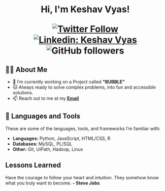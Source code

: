 <h1 align="center">Hi, I'm Keshav Vyas!

[![Twitter Follow](https://img.shields.io/badge/follow-%40yohokeshav-1DA1F2?logo=twitter&style=social)](https://twitter.com/yohokeshav)
[![Linkedin: Keshav Vyas](https://img.shields.io/badge/-Keshav-blue?style=flat-square&logo=Linkedin&logoColor=white&link=https://www.linkedin.com/in/keshavyas/)](https://www.linkedin.com/in/keshavyas/)
![GitHub followers](https://img.shields.io/github/followers/Keshav-Vyas?label=Follow&style=social)


## 👨‍💻 About Me

- 🚀 I’m currently working on a Project called **"BUBBLE"**
- 🐱 Always ready to solve complex problems, into fun and accessible solutions.
- 📫 Reach out to me at my **<a href="mailto:yohokeshav@gmail.com">Email</a>**


## 🚀 Languages and Tools

These are some of the languages, tools, and frameworks I'm familiar with:
<!--- List of tools and frameworks here --->
* **Languages:** Python, JavaScript, HTML/CSS, R
* **Databases:** MySQL, PL/SQL
* **Other:** Git, UiPath, Hadoop, Linux


## Lessons Learned

Have the courage to follow your heart and intuition. They somehow know what you truly want to become.
**- Steve Jobs**
